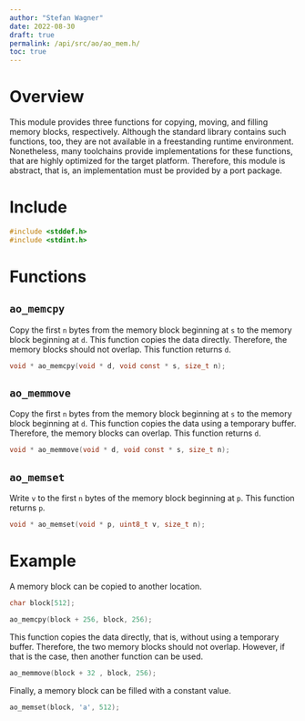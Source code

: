 ```yaml
---
author: "Stefan Wagner"
date: 2022-08-30
draft: true
permalink: /api/src/ao/ao_mem.h/
toc: true
---
```


# Overview

This module provides three functions for copying, moving, and filling memory blocks, respectively. Although the standard library contains such functions, too, they are not available in a freestanding runtime environment. Nonetheless, many toolchains provide implementations for these functions, that are highly optimized for the target platform. Therefore, this module is abstract, that is, an implementation must be provided by a port package.

# Include

```c
#include <stddef.h>
#include <stdint.h>
```

# Functions

## `ao_memcpy`

Copy the first `n` bytes from the memory block beginning at `s` to the memory block beginning at `d`. This function copies the data directly. Therefore, the memory blocks should not overlap. This function returns `d`.

```c
void * ao_memcpy(void * d, void const * s, size_t n);
```

## `ao_memmove`

Copy the first `n` bytes from the memory block beginning at `s` to the memory block beginning at `d`. This function copies the data using a temporary buffer. Therefore, the memory blocks can overlap. This function returns `d`.

```c
void * ao_memmove(void * d, void const * s, size_t n);
```

## `ao_memset`

Write `v` to the first `n` bytes of the memory block beginning at `p`. This function returns `p`.

```c
void * ao_memset(void * p, uint8_t v, size_t n);
```

# Example

A memory block can be copied to another location.

```c
char block[512];
```

```c
ao_memcpy(block + 256, block, 256);
```

This function copies the data directly, that is, without using a temporary buffer. Therefore, the two memory blocks should not overlap. However, if that is the case, then another function can be used.

```c
ao_memmove(block + 32 , block, 256);
```

Finally, a memory block can be filled with a constant value.

```c
ao_memset(block, 'a', 512);
```
